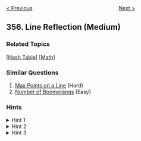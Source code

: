 <!--|This file generated by command(leetcode description); DO NOT EDIT.    |-->
<!--+----------------------------------------------------------------------+-->
<!--|@author    openset <openset.wang@gmail.com>                           |-->
<!--|@link      https://github.com/openset                                 |-->
<!--|@home      https://github.com/openset/leetcode                        |-->
<!--+----------------------------------------------------------------------+-->

[< Previous](https://github.com/openset/leetcode/tree/master/problems/design-twitter "Design Twitter")
　　　　　　　　　　　　　　　　
[Next >](https://github.com/openset/leetcode/tree/master/problems/count-numbers-with-unique-digits "Count Numbers with Unique Digits")

## 356. Line Reflection (Medium)



### Related Topics
  [[Hash Table](https://github.com/openset/leetcode/tree/master/tag/hash-table/README.md)]
  [[Math](https://github.com/openset/leetcode/tree/master/tag/math/README.md)]

### Similar Questions
  1. [Max Points on a Line](https://github.com/openset/leetcode/tree/master/problems/max-points-on-a-line) (Hard)
  1. [Number of Boomerangs](https://github.com/openset/leetcode/tree/master/problems/number-of-boomerangs) (Easy)

### Hints
<details>
<summary>Hint 1</summary>
Find the smallest and largest x-value for all points.
</details>

<details>
<summary>Hint 2</summary>
If there is a line then it should be at y = (minX + maxX) / 2.
</details>

<details>
<summary>Hint 3</summary>
For each point, make sure that it has a reflected point in the opposite side.
</details>
